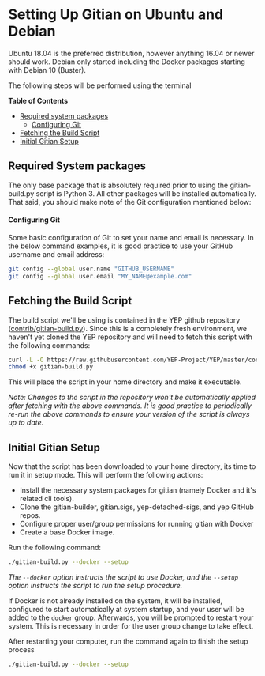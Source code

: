 Setting Up Gitian on Ubuntu and Debian
============================

Ubuntu 18.04 is the preferred distribution, however anything 16.04 or newer should work. Debian only started including the Docker packages starting with Debian 10 (Buster).

The following steps will be performed using the terminal

<!-- markdown-toc start -->
**Table of Contents**

- [Required system packages](#required-system-packages)
    - [Configuring Git](#configuring-git)
- [Fetching the Build Script](#fetching-the-build-script)
- [Initial Gitian Setup](#initial-gitian-setup)

<!-- markdown-toc end -->

Required System packages
-------------------------

The only base package that is absolutely required prior to using the gitian-build.py script is Python 3. All other packages will be installed automatically. That said, you should make note of the Git configuration mentioned below:

#### Configuring Git

Some basic configuration of Git to set your name and email is necessary. In the below command examples, it is good practice to use your GitHub username and email address:

```bash
git config --global user.name "GITHUB_USERNAME"
git config --global user.email "MY_NAME@example.com"
```

Fetching the Build Script
--------------------------

The build script we'll be using is contained in the YEP github repository ([contrib/gitian-build.py](https://github.com/yep-project/yep/blob/master/contrib/gitian-build.py)). Since this is a completely fresh environment, we haven't yet cloned the YEP repository and will need to fetch this script with the following commands:

```bash
curl -L -O https://raw.githubusercontent.com/YEP-Project/YEP/master/contrib/gitian-build.py
chmod +x gitian-build.py
```

This will place the script in your home directory and make it executable.

*Note: Changes to the script in the repository won't be automatically applied after fetching with the above commands. It is good practice to periodically re-run the above commands to ensure your version of the script is always up to date.*

Initial Gitian Setup
-------------------------

Now that the script has been downloaded to your home directory, its time to run it in setup mode. This will perform the following actions:

- Install the necessary system packages for gitian (namely Docker and it's related cli tools).
- Clone the gitian-builder, gitian.sigs, yep-detached-sigs, and yep GitHub repos.
- Configure proper user/group permissions for running gitian with Docker
- Create a base Docker image.

Run the following command:

```bash
./gitian-build.py --docker --setup
```
*The `--docker` option instructs the script to use Docker, and the `--setup` option instructs the script to run the setup procedure.*

If Docker is not already installed on the system, it will be installed, configured to start automatically at system startup, and your user will be added to the `docker` group. Afterwards, you will be prompted to restart your system. This is necessary in order for the user group change to take effect.

After restarting your computer, run the command again to finish the setup process

```bash
./gitian-build.py --docker --setup
```